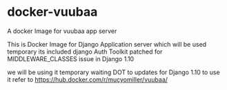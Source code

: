 # docker-vuubaa
A docker Image for vuubaa app server


This is Docker Image for Django Application server which will be used temporary 
its included django Auth Toolkit patched for MIDDLEWARE_CLASSES issue in Django 1.10

we will be using it temporary waiting DOT to updates for Django 1.10 
to use it refer to https://hub.docker.com/r/mucyomiller/vuubaa/


